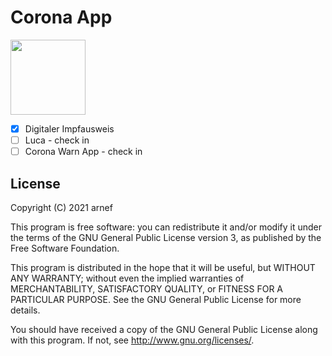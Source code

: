 # Corona App

<img src="https://raw.githubusercontent.com/arnef/coronaapp/main/assets/logo.svg" width="120" />

- [x] Digitaler Impfausweis
- [ ] Luca - check in
- [ ] Corona Warn App - check in

## License

Copyright (C) 2021  arnef

This program is free software: you can redistribute it and/or modify it under the terms of the GNU General Public License version 3, as published
by the Free Software Foundation.

This program is distributed in the hope that it will be useful, but WITHOUT ANY WARRANTY; without even the implied warranties of MERCHANTABILITY, SATISFACTORY QUALITY, or FITNESS FOR A PARTICULAR PURPOSE.  See the GNU General Public License for more details.

You should have received a copy of the GNU General Public License along with this program.  If not, see <http://www.gnu.org/licenses/>.
